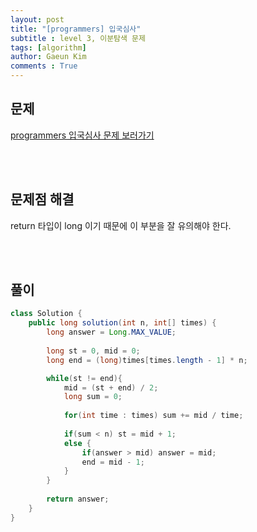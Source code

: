 ```yaml
---
layout: post
title: "[programmers] 입국심사"
subtitle : level 3, 이분탐색 문제
tags: [algorithm]
author: Gaeun Kim
comments : True
---
```


<h2>문제</h2>

[programmers 입국심사 문제 보러가기](https://programmers.co.kr/learn/courses/30/lessons/43238)

<br><br>

<h2>문제점 해결</h2>

return 타입이 long 이기 때문에 이 부분을 잘 유의해야 한다.

<br><br>

<h2>풀이</h2>

```java
class Solution {
    public long solution(int n, int[] times) {
        long answer = Long.MAX_VALUE;
        
        long st = 0, mid = 0;
        long end = (long)times[times.length - 1] * n;

        while(st != end){
            mid = (st + end) / 2;
            long sum = 0;
            
            for(int time : times) sum += mid / time;
            
            if(sum < n) st = mid + 1;
            else {
                if(answer > mid) answer = mid;
                end = mid - 1;
            }
        }
        
        return answer;
    }
}
```

